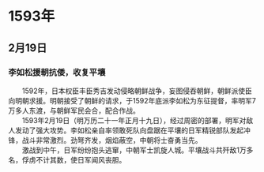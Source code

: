 # 1593年
## 2月19日
### 李如松援朝抗倭，收复平壤
　　1592年，日本权臣丰臣秀吉发动侵略朝鲜战争，妄图侵吞朝鲜，朝鲜派使臣向明朝求援。明朝接受了朝鲜的请求，于1592年底派李如松为东征提督，率明军7万多人东渡，与朝鲜军民会合，配合作战。<br>　　1593年2月19日（明万历二十一年正月十九日），经过周密的部署，明军对敌人发动了强大攻势。李如松亲自率领敢死队向盘踞在平壤的日军精锐部队发起冲锋，战斗非常激烈。劲弩齐发，烟焰蔽空，中朝将士奋勇当先。<br>　　激战到中午，日军纷纷抱头逃窜，中朝军士凯旋人城。平壤战斗共歼敌1万多名，俘虏不计其数，使日军闻风丧胆。
<comment/>